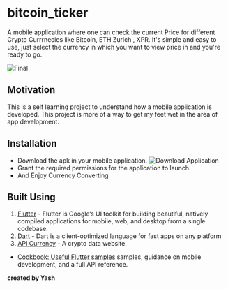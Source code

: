 # bitcoin_ticker

A mobile application where one can check the current Price for different Crypto Currrnecies like Bitcoin, ETH Zurich , XPR. It's simple and easy to use,
just select the currency in which you want to view price in and you're ready to go.

![Final ]()

## Motivation

This is a self learning project to understand how a mobile application is developed. This project is more of a way to get my feet wet in the area of app development.

## Installation
- Download the apk in your mobile application.
  ![Download Application]()
- Grant the required permissions for the application to launch.
- And Enjoy Currency Converting

## **Built Using**

1. [Flutter](https://flutter.dev/) - Flutter is Google’s UI toolkit for building beautiful, natively compiled applications for mobile, web, and desktop from a single codebase.
2. [Dart](https://dart.dev/) - Dart is a client-optimized language for fast apps on any platform
3. [API Currency](https://nomics.com/) - A crypto data website.

- [Cookbook: Useful Flutter samples](https://flutter.dev/docs/cookbook)
samples, guidance on mobile development, and a full API reference.


**created by Yash**